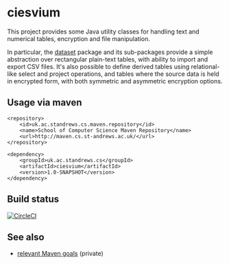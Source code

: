 # ciesvium
This project provides some Java utility classes for handling text and numerical tables, encryption and file manipulation.

In particular, the [dataset](https://ciesvium.cs.st-andrews.ac.uk/apidocs/index.html?uk/ac/standrews/cs/util/dataset/package-summary.html) package and its sub-packages provide a simple abstraction 
over rectangular plain-text tables, with ability to import and export CSV files. It's also possible to define derived tables using relational-like select and project operations, and tables
where the source data is held in encrypted form, with both symmetric and asymmetric encryption options.

## Usage via maven

```
<repository>
    <id>uk.ac.standrews.cs.maven.repository</id>
    <name>School of Computer Science Maven Repository</name>
    <url>http://maven.cs.st-andrews.ac.uk/</url>
</repository>
```
        
```
<dependency>
    <groupId>uk.ac.standrews.cs</groupId>
    <artifactId>ciesvium</artifactId>
    <version>1.0-SNAPSHOT</version>
</dependency>
```

## Build status

[![CircleCI](https://circleci.com/gh/stacs-srg/ciesvium.svg?style=svg)](https://circleci.com/gh/stacs-srg/ciesvium)

## See also

* [relevant Maven goals](https://github.com/stacs-srg/hub/tree/master/maven) (private)
